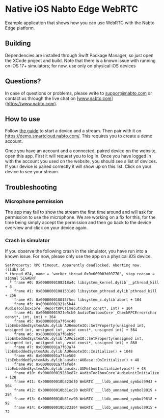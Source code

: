 # Native iOS Nabto Edge WebRTC

Example application that shows how you can use WebRTC with the Nabto Edge platform.

## Building

Dependencies are installed through Swift Package Manager, so just open the XCode project and
build. Note that there is a known issue with running on iOS 17+ simulators; for now, use only on
physical iOS devices

## Questions?

In case of questions or problems, please write to support@nabto.com or contact us through the live chat on [www.nabto.com](https://www.nabto.com).

## How to use

Follow [the guide](https://github.com/nabto/edge-device-webrtc) to start a device and a stream. Then pair with it on <https://demo.smartcloud.nabto.com/>. This requires you to create a demo account.

Once you have an account and a connected, paired device on the website, open this app. First it will request you to log in. Once you have logged in with the account you used on the website, you should see a list of devices. If your device is paired correctly it will show up on this list. Click on your device to see your stream.

## Troubleshooting

### Microphone permission

The app may fail to show the stream the first time around and will ask for permission to use the microphone. We are working on a fix for this, for the time being simply accept the permission and then go back to the device overview and click on your device again.

### Crash in simulator

If you observe the following crash in the simulator, you have run into a known issue. For now, please only use the app on a physical iOS device.

```
SetProperty: RPC timeout. Apparently deadlocked. Aborting now.
(lldb) bt
* thread #24, name = 'worker_thread 0x0x600003d09770', stop reason = signal SIGABRT
  * frame #0: 0x0000000108218a4c libsystem_kernel.dylib`__pthread_kill + 8
    frame #1: 0x00000001081531d0 libsystem_pthread.dylib`pthread_kill + 256
    frame #2: 0x000000018015f5ec libsystem_c.dylib`abort + 104
    frame #3: 0x00000001921e5b44 AudioToolboxCore`_ReportRPCTimeout(char const*, int) + 104
    frame #4: 0x00000001921e5cb0 AudioToolboxCore`_CheckRPCError(char const*, int, int) + 364
    frame #5: 0x00000001a7f64c40 libEmbeddedSystemAUs.dylib`AURemoteIO::SetProperty(unsigned int, unsigned int, unsigned int, void const*, unsigned int) + 564
    frame #6: 0x00000001a7f6ab9c libEmbeddedSystemAUs.dylib`AUVoiceIO::SetProperty(unsigned int, unsigned int, unsigned int, void const*, unsigned int) + 860
    frame #7: 0x00000001a7f63a74 libEmbeddedSystemAUs.dylib`AURemoteIO::Initialize() + 1048
    frame #8: 0x00000001a7fae500 libEmbeddedSystemAUs.dylib`ausdk::AUBase::DoInitialize() + 48
    frame #9: 0x00000001a7fafed4 libEmbeddedSystemAUs.dylib`ausdk::AUMethodInitialize(void*) + 48
    frame #10: 0x000000019238e87c AudioToolboxCore`AudioUnitInitialize + 128
    frame #11: 0x000000010b323df0 WebRTC`___lldb_unnamed_symbol9943 + 504
    frame #12: 0x000000010b31ec20 WebRTC`___lldb_unnamed_symbol9819 + 284
    frame #13: 0x000000010b31ea90 WebRTC`___lldb_unnamed_symbol9818 + 92
    frame #14: 0x000000010b323104 WebRTC`___lldb_unnamed_symbol9915 + 72
```

